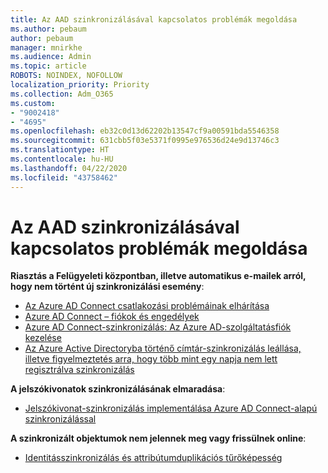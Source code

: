 ```yaml
---
title: Az AAD szinkronizálásával kapcsolatos problémák megoldása
ms.author: pebaum
author: pebaum
manager: mnirkhe
ms.audience: Admin
ms.topic: article
ROBOTS: NOINDEX, NOFOLLOW
localization_priority: Priority
ms.collection: Adm_O365
ms.custom:
- "9002418"
- "4695"
ms.openlocfilehash: eb32c0d13d62202b13547cf9a00591bda5546358
ms.sourcegitcommit: 631cbb5f03e5371f0995e976536d24e9d13746c3
ms.translationtype: HT
ms.contentlocale: hu-HU
ms.lasthandoff: 04/22/2020
ms.locfileid: "43758462"
---
```

# <a name="solutions-for-aad-synchronization-problems"></a>Az AAD szinkronizálásával kapcsolatos problémák megoldása

**Riasztás a Felügyeleti központban, illetve automatikus e-mailek arról, hogy nem történt új szinkronizálási esemény**:

- [Az Azure AD Connect csatlakozási problémáinak elhárítása](https://docs.microsoft.com/azure/active-directory/hybrid/tshoot-connect-connectivity)
- [Azure AD Connect – fiókok és engedélyek](https://go.microsoft.com/fwlink/p/?LinkId=820598)
- [Azure AD Connect-szinkronizálás: Az Azure AD-szolgáltatásfiók kezelése](https://docs.microsoft.com/azure/active-directory/hybrid/how-to-connect-azureadaccount)
- [Az Azure Active Directoryba történő címtár-szinkronizálás leállása, illetve figyelmeztetés arra, hogy több mint egy napja nem lett regisztrálva szinkronizálás](https://support.microsoft.com/help/2882421/directory-synchronization-to-azure-active-directory-stops-or-you-re-warned-that-sync-hasn-t-registered-in-more-than-a-day)
 
**A jelszókivonatok szinkronizálásának elmaradása**:

- [Jelszókivonat-szinkronizálás implementálása Azure AD Connect-alapú szinkronizálással](https://docs.microsoft.com/azure/active-directory/hybrid/how-to-connect-password-hash-synchronization)

**A szinkronizált objektumok nem jelennek meg vagy frissülnek online**:

- [Identitásszinkronizálás és attribútumduplikációs tűrőképesség](https://docs.microsoft.com/azure/active-directory/hybrid/how-to-connect-syncservice-duplicate-attribute-resiliency)
